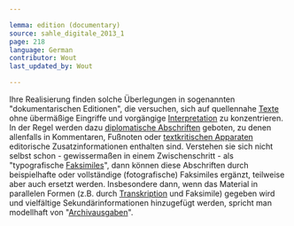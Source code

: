 ```yaml
---

lemma: edition (documentary)
source: sahle_digitale_2013_1
page: 218
language: German
contributor: Wout
last_updated_by: Wout

---
```


Ihre Realisierung finden solche Überlegungen in sogenannten "dokumentarischen Editionen", die versuchen, sich auf quellennahe [Texte](text.html) ohne übermäßige Eingriffe und vorgängige [Interpretation](interpretation.html) zu konzentrieren. In der Regel werden dazu [diplomatische Abschriften](transcriptionDiplomatic.html) geboten, zu denen allenfalls in Kommentaren, Fußnoten oder [textkritischen Apparaten](apparatusCritical.html) editorische Zusatzinformationen enthalten sind. Verstehen sie sich nicht selbst schon - gewissermaßen in einem Zwischenschritt - als "typografische [Faksimiles](facsimile.html)", dann können diese Abschriften durch beispielhafte oder vollständige (fotografische) Faksimiles ergänzt, teilweise aber auch ersetzt werden. Insbesondere dann, wenn das Material in parallelen Formen (z.B. durch [Transkription](transcription.html) und Faksimile) gegeben wird und vielfältige Sekundärinformationen hinzugefügt werden, spricht man modellhaft von "[Archivausgaben](editionArchival.html)".
